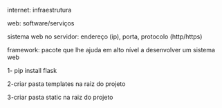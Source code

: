internet: infraestrutura 

web: software/serviços


sistema web no servidor: endereço (ip), porta, protocolo (http/https)


framework: pacote que lhe ajuda em alto nível a desenvolver um sistema web


1- pip install flask

2-criar pasta templates na raiz do projeto

3-criar pasta static na raiz do projeto

